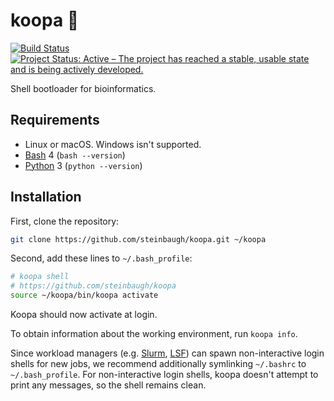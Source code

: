 # koopa 🐢

[![Build Status](https://travis-ci.org/steinbaugh/koopa.svg?branch=master)](https://travis-ci.org/steinbaugh/koopa)
[![Project Status: Active – The project has reached a stable, usable state and is being actively developed.](http://www.repostatus.org/badges/latest/active.svg)](http://www.repostatus.org/#active)

Shell bootloader for bioinformatics.

## Requirements

- Linux or macOS. Windows isn't supported.
- [Bash][] 4 (`bash --version`)
- [Python][] 3 (`python --version`)

## Installation

First, clone the repository:

```bash
git clone https://github.com/steinbaugh/koopa.git ~/koopa
```

Second, add these lines to `~/.bash_profile`:

```bash
# koopa shell
# https://github.com/steinbaugh/koopa
source ~/koopa/bin/koopa activate
```

Koopa should now activate at login.

To obtain information about the working environment, run `koopa info`.

Since workload managers (e.g. [Slurm][], [LSF][]) can spawn non-interactive login shells for new jobs, we recommend additionally symlinking `~/.bashrc` to `~/.bash_profile`. For non-interactive login shells, koopa doesn't attempt to print any messages, so the shell remains clean.

[Bash]: https://www.gnu.org/software/bash/
[LSF]: https://www.ibm.com/support/knowledgecenter/en/SSETD4/product_welcome_platform_lsf.html
[Python]: https://www.python.org/
[Slurm]: https://slurm.schedmd.com/
